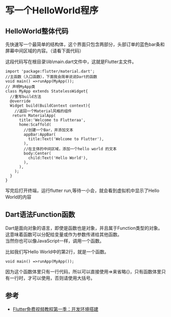 # 写一个HelloWorld程序


## HelloWorld整体代码

先快速写一个最简单的结构体，这个界面只包含两部分，头部订单的蓝色bar条和屏幕中间区域的内容。（请看下面代码）

这段代码写在根目录\lib\main.dart文件中，这就是Flutter主文件。
```
import 'package:flutter/material.dart';
//主函数（入口函数），下面我会简单说说Dart的函数
void main() =>runApp(MyApp());
// 声明MyApp类
class MyApp extends StatelessWidget{
  //重写build方法
  @override
  Widget build(BuildContext context){
    //返回一个Material风格的组件
   return MaterialApp(
      title:'Welcome to Flutteraa',
      home:Scaffold(
        //创建一个Bar，并添加文本
        appBar:AppBar(
          title:Text('Welcome to Flutter'),
        ),
        //在主体的中间区域，添加一个hello world 的文本
        body:Center(
          child:Text('Hello World'),
        ),
      ),
    );
  }
}
```

写完后打开终端，运行flutter run,等待一小会，就会看到虚拟机中显示了Hello World的内容

## Dart语法Function函数
Dart是面向对象的语言，即使是函数也是对象，并且属于Function类型的对象。这意味着函数可以分配给变量或作为参数传递给其他函数。  
当然你也可以像JavaScript一样，调用一个函数。

比如我们写Hello World中的第2行，就是一个函数。
```
void main() =>runApp(MyApp());
```

因为这个函数体里只有一行代码，所以可以直接使用=>来省略{}，只有函数体里只有一行时，才可以使用，否则请使用大括号。




## 参考
- [Flutter免费视频教程第一季：开发环境搭建](https://juejin.im/post/5be3d54cf265da611d6624d3)

